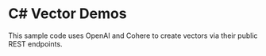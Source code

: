 # C# Vector Demos

This sample code uses OpenAI and Cohere to create vectors via their public REST endpoints.
